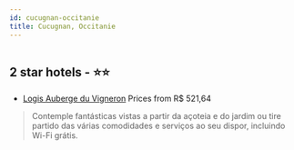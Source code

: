 ```yaml
---
id: cucugnan-occitanie
title: Cucugnan, Occitanie
---
```


<center><img src="https://i.travelapi.com/hotels/4000000/3530000/3528600/3528597/d762f959_z.jpg" alt="" /></center>


##  2 star hotels - ⭐️⭐️

-    [Logis Auberge du Vigneron](https://www.hurb.com/br/aud/https://www.hurb.com/br/hotels/cucugnan/logis-auberge-du-vigneron-HT-JFK5?cmp=18055) Prices from R$ 521,64
   > Contemple fantásticas vistas a partir da açoteia e do jardim ou tire partido das várias comodidades e serviços ao seu dispor, incluindo Wi-Fi grátis.
